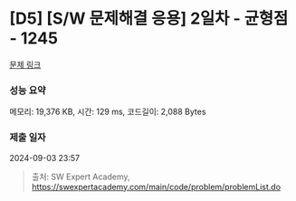 # [D5] [S/W 문제해결 응용] 2일차 - 균형점 - 1245 

[문제 링크](https://swexpertacademy.com/main/code/problem/problemDetail.do?contestProbId=AV15MeBKAOgCFAYD) 

### 성능 요약

메모리: 19,376 KB, 시간: 129 ms, 코드길이: 2,088 Bytes

### 제출 일자

2024-09-03 23:57



> 출처: SW Expert Academy, https://swexpertacademy.com/main/code/problem/problemList.do